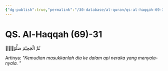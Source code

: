 ```yaml
---
{"dg-publish":true,"permalink":"/30-database/al-quran/qs-al-haqqah-69-31/"}
---
```



# QS. Al-Haqqah (69)-31
ثُمَّ الْجَحِيْمَ صَلُّوْهُۙ

Artinya: *"Kemudian masukkanlah dia ke dalam api neraka yang menyala-nyala. "*
